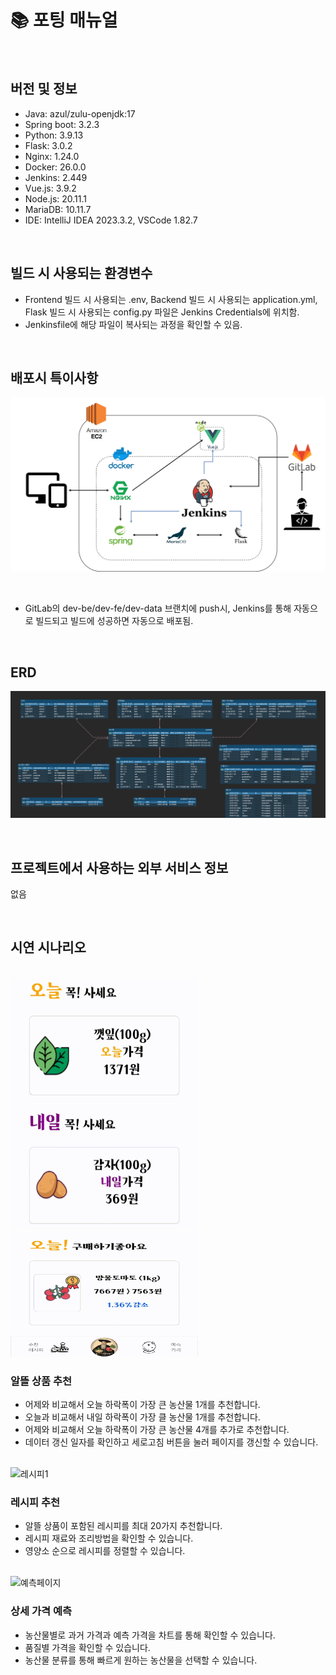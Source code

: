 # :books: 포팅 매뉴얼

<br>

## 버전 및 정보

- Java: azul/zulu-openjdk:17
- Spring boot: 3.2.3
- Python: 3.9.13
- Flask: 3.0.2
- Nginx: 1.24.0
- Docker: 26.0.0
- Jenkins: 2.449
- Vue.js: 3.9.2
- Node.js: 20.11.1
- MariaDB: 10.11.7
- IDE: IntelliJ IDEA 2023.3.2, VSCode 1.82.7

<br>

## 빌드 시 사용되는 환경변수

- Frontend 빌드 시 사용되는 .env, Backend 빌드 시 사용되는 application.yml, Flask 빌드 시 사용되는 config.py 파일은 Jenkins Credentials에 위치함.
- Jenkinsfile에 해당 파일이 복사되는 과정을 확인할 수 있음.

<br>

## 배포시 특이사항

![구조](/images/구조.png)

<br>

- GitLab의 dev-be/dev-fe/dev-data 브랜치에 push시, Jenkins를 통해 자동으로 빌드되고 빌드에 성공하면 자동으로 배포됨.

<br>

## ERD

![ERD](/images/ERD.png)

<br>

## 프로젝트에서 사용하는 외부 서비스 정보

없음

<br>

## 시연 시나리오

<br>

<img src="/images/main2-1.gif" alt="메인페이지1"  width="300px" height="200px">
<img src="/images/main2-2.gif" alt="메인페이지2"  width="300px" height="200px">
<img src="/images/main2-3.gif" alt="메인페이지3"  width="300px" height="200px">

### 알뜰 상품 추천
- 어제와 비교해서 오늘 하락폭이 가장 큰 농산물 1개를 추천합니다.
- 오늘과 비교해서 내일 하락폭이 가장 클 농산물 1개를 추천합니다.
- 어제와 비교해서 오늘 하락폭이 가장 큰 농산물 4개를 추가로 추천합니다.
- 데이터 갱신 일자를 확인하고 세로고침 버튼을 눌러 페이지를 갱신할 수 있습니다.

<br>

<img src="/images/recipe2-1.gif" alt="레시피1"  width="300px" height="600px">
&nbsp;&nbsp;&nbsp;&nbsp;&nbsp;&nbsp;

### 레시피 추천
- 알뜰 상품이 포함된 레시피를 최대 20가지 추천합니다.
- 레시피 재료와 조리방법을 확인할 수 있습니다.
- 영양소 순으로 레시피를 정렬할 수 있습니다.

<br>

<img src="/images/predict2-1.gif" alt="예측페이지"  width="300px" height="600px">

### 상세 가격 예측
- 농산물별로 과거 가격과 예측 가격을 차트를 통해 확인할 수 있습니다.
- 품질별 가격을 확인할 수 있습니다.
- 농산물 분류를 통해 빠르게 원하는 농산물을 선택할 수 있습니다.
